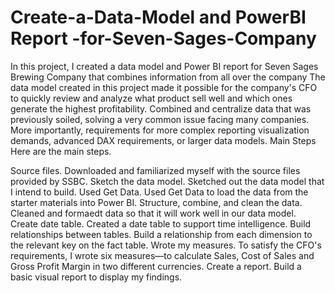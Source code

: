# Create-a-Data-Model and PowerBI Report -for-Seven-Sages-Company
In this project, I created a data model and Power BI report for Seven Sages Brewing Company that combines information from all over the company
The data model created in this project made it possible for the company's CFO to quickly review and analyze what product sell well and which ones generate the highest profitability.
Combined and centralize data that was previously soiled, solving a very common issue facing many companies.
More importantly, requirements for more complex reporting visualization demands, advanced DAX requirements, or larger data models.
Main Steps
Here are the main steps. 

Source files. Downloaded and familiarized myself with the source files provided by SSBC.
Sketch the data model. Sketched out the data model that I intend to build.
Used Get Data. Used Get Data to load the data from the starter materials into Power BI.
Structure, combine, and clean the data. Cleaned and formaedt data so that it will work well in our data model.
Create date table. Created a date table to support time intelligence.
Build relationships between tables. Build a relationship from each dimension to the relevant key on the fact table.
Wrote my measures. To satisfy the CFO's requirements, I wrote six measures—to calculate Sales, Cost of Sales and Gross Profit Margin in two different currencies.
Create a report. Build a basic visual report to display my findings.
